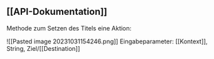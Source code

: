 ## [[API-Dokumentation]]

Methode zum Setzen des Titels eine Aktion: 

![[Pasted image 20231031154246.png]]
Eingabeparameter: [[Kontext]], String, Ziel/[[Destination]] 
